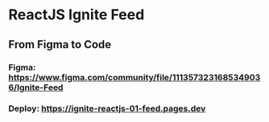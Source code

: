 # ReactJS Ignite Feed

## From Figma to Code
### Figma: https://www.figma.com/community/file/1113573231685349036/Ignite-Feed
### Deploy: https://ignite-reactjs-01-feed.pages.dev
